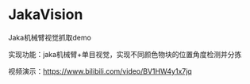 # JakaVision
Jaka机械臂视觉抓取demo

实现功能：jaka机械臂+单目视觉，实现不同颜色物块的位置角度检测并分拣

视频演示：https://www.bilibili.com/video/BV1HW4y1x7jq